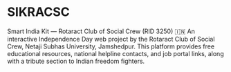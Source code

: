 # SIKRACSC
Smart India Kit — Rotaract Club of Social Crew (RID 3250) 🇮🇳 An interactive Independence Day web project by the Rotaract Club of Social Crew, Netaji Subhas University, Jamshedpur. This platform provides free educational resources, national helpline contacts, and job portal links, along with a tribute section to Indian freedom fighters.

